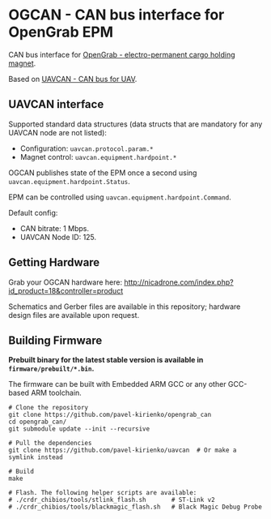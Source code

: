 OGCAN - CAN bus interface for OpenGrab EPM
============

CAN bus interface for [OpenGrab - electro-permanent cargo holding magnet][1].

Based on [UAVCAN - CAN bus for UAV][2].

## UAVCAN interface
Supported standard data structures (data structs that are mandatory for any UAVCAN node are not listed):

- Configuration: `uavcan.protocol.param.*`
- Magnet control: `uavcan.equipment.hardpoint.*`

OGCAN publishes state of the EPM once a second using `uavcan.equipment.hardpoint.Status`.

EPM can be controlled using `uavcan.equipment.hardpoint.Command`.

Default config:

- CAN bitrate: 1 Mbps.
- UAVCAN Node ID: 125.

## Getting Hardware
Grab your OGCAN hardware here: http://nicadrone.com/index.php?id_product=18&controller=product

Schematics and Gerber files are available in this repository; hardware design files are available upon request.

## Building Firmware
**Prebuilt binary for the latest stable version is available in `firmware/prebuilt/*.bin`.**

The firmware can be built with Embedded ARM GCC or any other GCC-based ARM toolchain.

```shell
# Clone the repository
git clone https://github.com/pavel-kirienko/opengrab_can
cd opengrab_can/
git submodule update --init --recursive

# Pull the dependencies
git clone https://github.com/pavel-kirienko/uavcan  # Or make a symlink instead

# Build
make

# Flash. The following helper scripts are available:
# ./crdr_chibios/tools/stlink_flash.sh       # ST-Link v2
# ./crdr_chibios/tools/blackmagic_flash.sh   # Black Magic Debug Probe
```

[1]: https://code.google.com/p/opengrab/
[2]: http://uavcan.org/
[3]: https://github.com/pavel-kirienko/uavcan/
